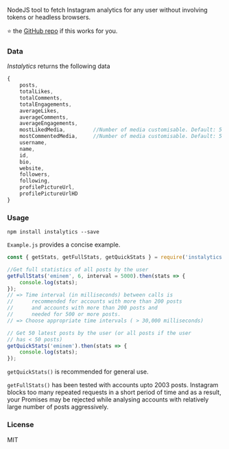 NodeJS tool to fetch Instagram analytics for any user without involving tokens or headless browsers. 

⭐️ the [GitHub repo](https://github.com/preethamvishy/instalytics) if this works for you.

### Data

*Instalytics* returns the following data

```javascript
{
    posts,
    totalLikes,
    totalComments,
    totalEngagements,
    averageLikes,
    averageComments,
    averageEngagements,
    mostLikedMedia,         //Number of media customisable. Default: 5
    mostCommentedMedia,     //Number of media customisable. Default: 5
    username,
    name,
    id,
    bio,
    website,
    followers,
    following,
    profilePictureUrl,
    profilePictureUrlHD
}
```

### Usage

 `npm install instalytics --save`

`Example.js` provides a concise example.

```javascript
const { getStats, getFullStats, getQuickStats } = require('instalytics');

//Get full statistics of all posts by the user
getFullStats('eminem', 6, interval = 5000).then(stats => {
    console.log(stats);
});
// => Time interval (in milliseconds) between calls is 
//      recommended for accounts with more than 200 posts
//      and accounts with more than 200 posts and 
//      needed for 500 or more posts.
// => Choose appropriate time intervals ( > 30,000 milliseconds)

// Get 50 latest posts by the user (or all posts if the user 
// has < 50 posts)
getQuickStats('eminem').then(stats => {
    console.log(stats);
});

```

`getQuickStats()` is recommended for general use.

`getFullStats()` has been tested with accounts upto 2003 posts. Instagram blocks too many repeated requests in a short period of time and as a result, your Promises may be rejected while analysing accounts with relatively large number of posts aggressively.



### License

MIT